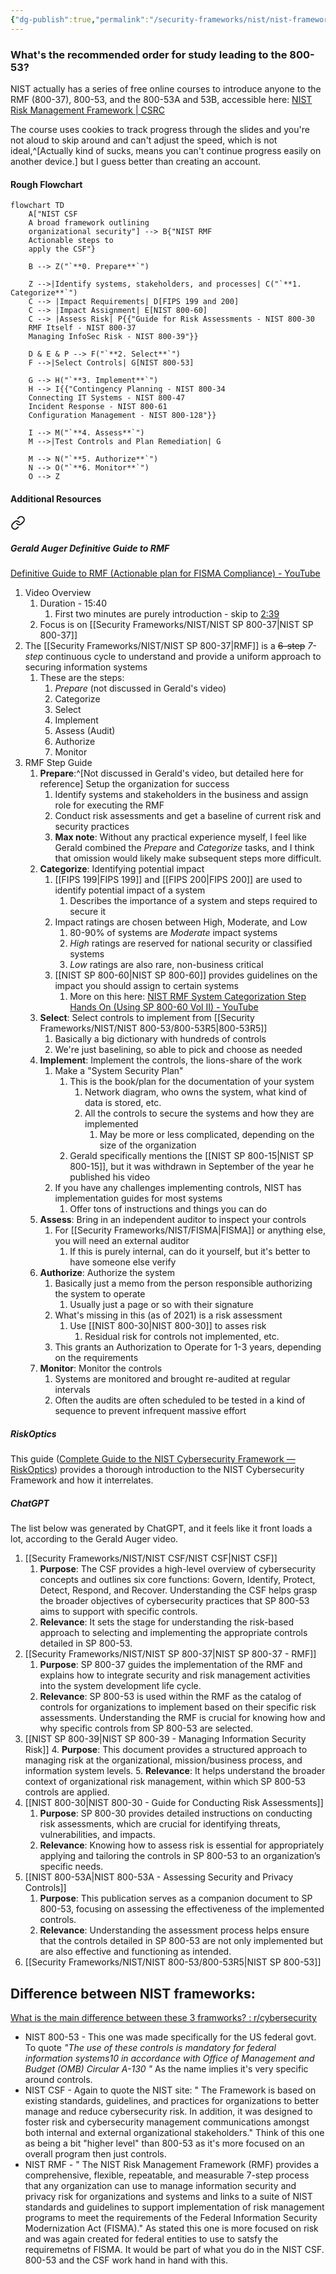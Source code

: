 ```yaml
---
{"dg-publish":true,"permalink":"/security-frameworks/nist/nist-frameworks-and-s-ps-overview/"}
---
```



### What's the recommended order for study leading to the 800-53?
NIST actually has a series of free online courses to introduce anyone to the RMF (800-37), 800-53, and the 800-53A and 53B, accessible here: [NIST Risk Management Framework | CSRC](https://csrc.nist.gov/projects/risk-management/rmf-courses)

The course uses cookies to track progress through the slides and you're not aloud to skip around and can't adjust the speed, which is not ideal,^[Actually kind of sucks, means you can't continue progress easily on another device.] but I guess better than creating an account.

#### Rough Flowchart
```mermaid
flowchart TD
    A["NIST CSF
    A broad framework outlining
    organizational security"] --> B{"NIST RMF
    Actionable steps to
    apply the CSF"}
  
    B --> Z("`**0. Prepare**`")
  
    Z -->|Identify systems, stakeholders, and processes| C("`**1. Categorize**`")
    C --> |Impact Requirements| D[FIPS 199 and 200]
    C --> |Impact Assignment| E[NIST 800-60]
    C --> |Assess Risk| P{{"Guide for Risk Assessments - NIST 800-30
    RMF Itself - NIST 800-37
    Managing InfoSec Risk - NIST 800-39"}}
  
    D & E & P --> F("`**2. Select**`")
    F -->|Select Controls| G[NIST 800-53]
  
    G --> H("`**3. Implement**`")
    H --> I{{"Contingency Planning - NIST 800-34
    Connecting IT Systems - NIST 800-47
    Incident Response - NIST 800-61
    Configuration Management - NIST 800-128"}}
  
    I --> M("`**4. Assess**`")
    M -->|Test Controls and Plan Remediation| G

    M --> N("`**5. Authorize**`")
    N --> O("`**6. Monitor**`")
    O --> Z
```

#### Additional Resources


<div class="transclusion internal-embed is-loaded"><a class="markdown-embed-link" href="/security-frameworks/nist/nist-sp-800-37/#gerald-auger-definitive-guide-to-rmf" aria-label="Open link"><svg xmlns="http://www.w3.org/2000/svg" width="24" height="24" viewBox="0 0 24 24" fill="none" stroke="currentColor" stroke-width="2" stroke-linecap="round" stroke-linejoin="round" class="svg-icon lucide-link"><path d="M10 13a5 5 0 0 0 7.54.54l3-3a5 5 0 0 0-7.07-7.07l-1.72 1.71"></path><path d="M14 11a5 5 0 0 0-7.54-.54l-3 3a5 5 0 0 0 7.07 7.07l1.71-1.71"></path></svg></a><div class="markdown-embed">



##### Gerald Auger Definitive Guide to RMF
[Definitive Guide to RMF (Actionable plan for FISMA Compliance) - YouTube](https://www.youtube.com/watch?v=8zxzqpw0jBA)
1. Video Overview
	1. Duration - 15:40
		1. First two minutes are purely introduction - skip to [2:39](https://youtu.be/8zxzqpw0jBA?si=ZvR4u-Rwlj0lZPiS&t=159)
	2. Focus is on [[Security Frameworks/NIST/NIST SP 800-37\|NIST SP 800-37]]
2. The [[Security Frameworks/NIST/NIST SP 800-37\|RMF]] is a ~~6-step~~ *7-step* continuous cycle to understand and provide a uniform approach to securing information systems
	1. These are the steps:
		1. *Prepare* (not discussed in Gerald's video)
		2. Categorize
		3. Select
		4. Implement
		5. Assess (Audit)
		6. Authorize
		7. Monitor
3. RMF Step Guide
	1. **Prepare**:^[Not discussed in Gerald's video, but detailed here for reference] Setup the organization for success
		1. Identify systems and stakeholders in the business and assign role for executing the RMF
		2. Conduct risk assessments and get a baseline of current risk and security practices
		3. **Max note**: Without any practical experience myself, I feel like Gerald combined the *Prepare* and *Categorize* tasks, and I think that omission would likely make subsequent steps more difficult.
	2. **Categorize**: Identifying potential impact
		1. [[FIPS 199\|FIPS 199]] and [[FIPS 200\|FIPS 200]] are used to identify potential impact of a system
			1. Describes the importance of a system and steps required to secure it
		2. Impact ratings are chosen between High, Moderate, and Low
			1. 80-90% of systems are *Moderate* impact systems
			2. *High* ratings are reserved for national security or classified systems
			3. *Low* ratings are also rare, non-business critical
		3. [[NIST SP 800-60\|NIST SP 800-60]] provides guidelines on the impact you should assign to certain systems
			1. More on this here: [NIST RMF System Categorization Step Hands On (Using SP 800-60 Vol II) - YouTube](https://www.youtube.com/watch?v=yAfM2E2aJEM)
	3. **Select**: Select controls to implement from [[Security Frameworks/NIST/NIST 800-53/800-53R5\|800-53R5]]
		1. Basically a big dictionary with hundreds of controls
		2. We're just baselining, so able to pick and choose as needed
	4. **Implement**: Implement the controls, the lions-share of the work
		1. Make a "System Security Plan"
			1. This is the book/plan for the documentation of your system
				1. Network diagram, who owns the system, what kind of data is stored, etc.
				2. All the controls to secure the systems and how they are implemented
					1. May be more or less complicated, depending on the size of the organization
			2. Gerald specifically mentions the [[NIST SP 800-15\|NIST SP 800-15]], but it was withdrawn in September of the year he published his video
		2. If you have any challenges implementing controls, NIST has implementation guides for most systems
			1. Offer tons of instructions and things you can do
	5. **Assess**: Bring in an independent auditor to inspect your controls
		1. For [[Security Frameworks/NIST/FISMA\|FISMA]] or anything else, you will need an external auditor
			1. If this is purely internal, can do it yourself, but it's better to have someone else verify
	6. **Authorize**: Authorize the system
		1. Basically just a memo from the person responsible authorizing the system to operate
			1. Usually just a page or so with their signature
		2. What's missing in this (as of 2021) is a risk assessment
			1. Use [[NIST 800-30\|NIST 800-30]] to asses risk
				1. Residual risk for controls not implemented, etc.
		3. This grants an Authorization to Operate for 1-3 years, depending on the requirements
	7. **Monitor**: Monitor the controls
		1. Systems are monitored and brought re-audited at regular intervals
		2. Often the audits are often scheduled to be tested in a kind of sequence to prevent infrequent massive effort




</div></div>


##### RiskOptics
This guide ([Complete Guide to the NIST Cybersecurity Framework — RiskOptics](https://reciprocity.com/resource-center/complete-guide-to-the-nist-cybersecurity-framework/)) provides a thorough introduction to the NIST Cybersecurity Framework and how it interrelates.

##### ChatGPT
The list below was generated by ChatGPT, and it feels like it front loads a lot, according to the Gerald Auger video. 
1. [[Security Frameworks/NIST/NIST CSF/NIST CSF\|NIST CSF]]
	1. **Purpose**: The CSF provides a high-level overview of cybersecurity concepts and outlines six core functions: Govern, Identify, Protect, Detect, Respond, and Recover. Understanding the CSF helps grasp the broader objectives of cybersecurity practices that SP 800-53 aims to support with specific controls.
	2. **Relevance**: It sets the stage for understanding the risk-based approach to selecting and implementing the appropriate controls detailed in SP 800-53.
2. [[Security Frameworks/NIST/NIST SP 800-37\|NIST SP 800-37 - RMF]]
	1. **Purpose**: SP 800-37 guides the implementation of the RMF and explains how to integrate security and risk management activities into the system development life cycle.
	2. **Relevance**: SP 800-53 is used within the RMF as the catalog of controls for organizations to implement based on their specific risk assessments. Understanding the RMF is crucial for knowing how and why specific controls from SP 800-53 are selected.
3. [[NIST SP 800-39\|NIST SP 800-39 - Managing Information Security Risk]]
	4. **Purpose**: This document provides a structured approach to managing risk at the organizational, mission/business process, and information system levels.
	5. **Relevance**: It helps understand the broader context of organizational risk management, within which SP 800-53 controls are applied.
4. [[NIST 800-30\|NIST 800-30 - Guide for Conducting Risk Assessments]]
	1. **Purpose**: SP 800-30 provides detailed instructions on conducting risk assessments, which are crucial for identifying threats, vulnerabilities, and impacts.
	2. **Relevance**: Knowing how to assess risk is essential for appropriately applying and tailoring the controls in SP 800-53 to an organization’s specific needs.
5. [[NIST 800-53A\|NIST 800-53A - Assessing Security and Privacy Controls]]
	1. **Purpose**: This publication serves as a companion document to SP 800-53, focusing on assessing the effectiveness of the implemented controls.
	2. **Relevance**: Understanding the assessment process helps ensure that the controls detailed in SP 800-53 are not only implemented but are also effective and functioning as intended.
6. [[Security Frameworks/NIST/NIST 800-53/800-53R5\|NIST SP 800-53]]




## Difference between NIST frameworks:
[What is the main difference between these 3 framworks? : r/cybersecurity](https://www.reddit.com/r/cybersecurity/comments/11h09bz/what_is_the_main_difference_between_these_3/)
- NIST 800-53 - This one was made specifically for the US federal govt. To quote _"The use of these controls is mandatory for federal information systems10 in accordance with Office of Management and Budget (OMB) Circular A-130 "_ As the name implies it's very specific around controls.
- NIST CSF - Again to quote the NIST site: " The Framework is based on existing standards, guidelines, and practices for organizations to better manage and reduce cybersecurity risk. In addition, it was designed to foster risk and cybersecurity management communications amongst both internal and external organizational stakeholders." Think of this one as being a bit "higher level" than 800-53 as it's more focused on an overall program then just controls.
- NIST RMF - " The NIST Risk Management Framework (RMF) provides a comprehensive, flexible, repeatable, and measurable 7-step process that any organization can use to manage information security and privacy risk for organizations and systems and links to a suite of NIST standards and guidelines to support implementation of risk management programs to meet the requirements of the Federal Information Security Modernization Act (FISMA)." As stated this one is more focused on risk and was again created for federal entities to use to satsfy the requiremetns of FISMA. It would be part of what you do in the NIST CSF. 800-53 and the CSF work hand in hand with this.

